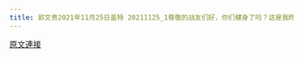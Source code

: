 ```yaml
---
title: 郭文贵2021年11月25日盖特 20211125_1尊敬的战友们好，你们健身了吗？这是我昨天健身的视频忘了发了!
---
```


[原文連接](https://gnews.org/ThreadView/53483143)


